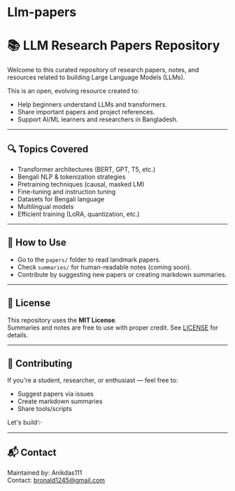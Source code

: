 # Llm-papers
# 📚 LLM Research Papers Repository

Welcome to this curated repository of research papers, notes, and resources related to building Large Language Models (LLMs).

This is an open, evolving resource created to:
- Help beginners understand LLMs and transformers.
- Share important papers and project references.
- Support AI/ML learners and researchers in Bangladesh.

---

## 🔍 Topics Covered

- Transformer architectures (BERT, GPT, T5, etc.)
- Bengali NLP & tokenization strategies
- Pretraining techniques (causal, masked LM)
- Fine-tuning and instruction tuning
- Datasets for Bengali language
- Multilingual models
- Efficient training (LoRA, quantization, etc.)


---

## 📄 How to Use

- Go to the `papers/` folder to read landmark papers.
- Check `summaries/` for human-readable notes (coming soon).
- Contribute by suggesting new papers or creating markdown summaries.

---

## 📌 License

This repository uses the **MIT License**.  
Summaries and notes are free to use with proper credit. See [LICENSE](./LICENSE) for details.

---

## 🙌 Contributing

If you're a student, researcher, or enthusiast — feel free to:
- Suggest papers via issues
- Create markdown summaries
- Share tools/scripts

Let's build✨

---

## 📬 Contact

Maintained by: Anikdas111  
Contact: bronald1245@gmail.com 
